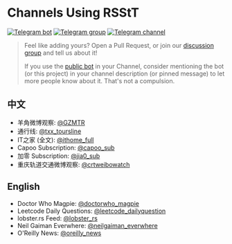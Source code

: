 # Channels Using RSStT

[![Telegram bot](https://img.shields.io/badge/Telegram%20Bot-%40RSStT__Bot-229ed9?logo=telegram&style=for-the-badge)](https://t.me/RSStT_Bot)
[![Telegram group](https://img.shields.io/badge/dynamic/json?url=https%3A%2F%2Fapi.swo.moe%2Fstats%2Ftelegram%2FRSStT_Group&query=count&color=2CA5E0&label=Telegram%20Group&logo=telegram&cacheSeconds=3600&style=for-the-badge)](https://t.me/RSStT_Group)
[![Telegram channel](https://img.shields.io/badge/dynamic/json?url=https%3A%2F%2Fapi.swo.moe%2Fstats%2Ftelegram%2FRSStT_Channel&query=count&color=2CA5E0&label=Telegram%20Channel&logo=telegram&cacheSeconds=3600&style=for-the-badge)](https://t.me/RSStT_Channel)

> Feel like adding yours? Open a Pull Request, or join our [discussion group](https://t.me/RSStT_Group) and tell us about it!
>
> If you use the [public bot](https://t.me/RSStT_Bot) in your Channel, consider mentioning the bot (or this project) in your channel description (or pinned message) to let more people know about it. That's not a compulsion.

## 中文

- 羊角微博观察: [@GZMTR](https://t.me/GZMTR)
- 通行线: [@txx_toursline](https://t.me/txx_toursline)
- IT之家 (全文): [@ithome_full](https://t.me/ithome_full)
- Capoo Subscription: [@capoo_sub](https://t.me/capoo_sub)
- 加零 Subscription: [@jia0_sub](https://t.me/jia0_sub)
- 重庆轨道交通微博观察: [@crtweibowatch](https://t.me/crtweibowatch)

## English

- Doctor Who Magpie: [@doctorwho_magpie](https://t.me/doctorwho_magpie)
- Leetcode Daily Questions: [@leetcode_dailyquestion](https://t.me/leetcode_dailyquestion)
- lobster.rs Feed: [@lobster_rs](https://t.me/lobster_rs)
- Neil Gaiman Everwhere: [@neilgaiman_everwhere](https://t.me/neilgaiman_everwhere)
- O'Reilly News: [@oreilly_news](https://t.me/oreilly_news)
